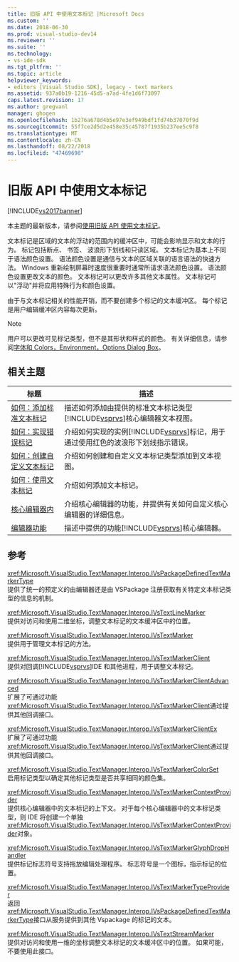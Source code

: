 ```yaml
---
title: 旧版 API 中使用文本标记 |Microsoft Docs
ms.custom: ''
ms.date: 2018-06-30
ms.prod: visual-studio-dev14
ms.reviewer: ''
ms.suite: ''
ms.technology:
- vs-ide-sdk
ms.tgt_pltfrm: ''
ms.topic: article
helpviewer_keywords:
- editors [Visual Studio SDK], legacy - text markers
ms.assetid: 937a0b19-1216-45d5-a7ad-4fe1d6f73097
caps.latest.revision: 17
ms.author: gregvanl
manager: ghogen
ms.openlocfilehash: 1b276a678d4b5e97e3ef949bdf1fd74b37070f9d
ms.sourcegitcommit: 55f7ce2d5d2e458e35c45787f1935b237ee5c9f8
ms.translationtype: MT
ms.contentlocale: zh-CN
ms.lasthandoff: 08/22/2018
ms.locfileid: "47469698"
---
```

# <a name="using-text-markers-with-the-legacy-api"></a>旧版 API 中使用文本标记
[!INCLUDE[vs2017banner](../includes/vs2017banner.md)]

本主题的最新版本，请参阅[使用旧版 API 使用文本标记](https://docs.microsoft.com/visualstudio/extensibility/using-text-markers-with-the-legacy-api)。  
  
文本标记是区域的文本的浮动的范围内的缓冲区中，可能会影响显示和文本的行为。 标记包括断点、 书签、 波浪形下划线和只读区域。 文本标记为基本上不同于语法颜色设置。 语法颜色设置是通信与文本的区域关联的语言语法的快速方法。 Windows 重新绘制屏幕时速度很重要时通常所请求语法颜色设置。 语法颜色设置更改文本的颜色。 文本标记可以更改许多其他文本属性。 文本标记可以"浮动"并将应用特殊行为和颜色设置。  
  
 由于与文本标记相关的性能开销，而不要创建多个标记的文本缓冲区。 每个标记是用户编辑缓冲区内容每次更新。  
  
> [!NOTE]
>  用户可以更改可见标记类型，但不是其形状和样式的颜色。 有关详细信息，请参阅[字体和 Colors，Environment，Options Dialog Box](../ide/reference/fonts-and-colors-environment-options-dialog-box.md)。  
  
## <a name="related-topics"></a>相关主题  
  
|标题|描述|  
|-----------|-----------------|  
|[如何：添加标准文本标记](../extensibility/how-to-add-standard-text-markers.md)|描述如何添加由提供的标准文本标记类型[!INCLUDE[vsprvs](../includes/vsprvs-md.md)]核心编辑器文本视图。|  
|[如何：实现错误标记](../extensibility/how-to-implement-error-markers.md)|介绍如何实现的实例[!INCLUDE[vsprvs](../includes/vsprvs-md.md)]标记，用于通过使用红色的波浪形下划线指示错误。|  
|[如何：创建自定义文本标记](../extensibility/how-to-create-custom-text-markers.md)|介绍如何创建和自定义文本标记类型添加到文本视图。|  
|[如何：使用文本标记](../extensibility/how-to-use-text-markers.md)|介绍如何添加文本标记。|  
|[核心编辑器内](../extensibility/inside-the-core-editor.md)|介绍核心编辑器的功能，并提供有关如何自定义核心编辑器的详细信息。|  
|[编辑器功能](http://msdn.microsoft.com/en-us/bdac940d-1f14-4019-a01f-fd0bb3dc7198)|描述中提供的功能[!INCLUDE[vsprvs](../includes/vsprvs-md.md)]核心编辑器。|  
  
## <a name="reference"></a>参考  
 <xref:Microsoft.VisualStudio.TextManager.Interop.IVsPackageDefinedTextMarkerType>  
 提供了统一的预定义的由编辑器还是由 VSPackage 注册获取有关特定文本标记类型的信息的机制。  
  
 <xref:Microsoft.VisualStudio.TextManager.Interop.IVsTextLineMarker>  
 提供对访问和使用二维坐标，调整文本标记的文本缓冲区中的位置。  
  
 <xref:Microsoft.VisualStudio.TextManager.Interop.IVsTextMarker>  
 提供用于管理文本标记的方法。  
  
 <xref:Microsoft.VisualStudio.TextManager.Interop.IVsTextMarkerClient>  
 提供对回调[!INCLUDE[vsprvs](../includes/vsprvs-md.md)]IDE 和其他进程，用于调整文本标记。  
  
 <xref:Microsoft.VisualStudio.TextManager.Interop.IVsTextMarkerClientAdvanced>  
 扩展了可通过功能<xref:Microsoft.VisualStudio.TextManager.Interop.IVsTextMarkerClient>通过提供其他回调接口。  
  
 <xref:Microsoft.VisualStudio.TextManager.Interop.IVsTextMarkerClientEx>  
 扩展了可通过功能<xref:Microsoft.VisualStudio.TextManager.Interop.IVsTextMarkerClient>通过提供其他回调接口。  
  
 <xref:Microsoft.VisualStudio.TextManager.Interop.IVsTextMarkerColorSet>  
 启用标记类型以确定其他标记类型是否共享相同的颜色集。  
  
 <xref:Microsoft.VisualStudio.TextManager.Interop.IVsTextMarkerContextProvider>  
 提供核心编辑器中的文本标记的上下文。 对于每个核心编辑器中的文本标记类型，则 IDE 将创建一个单独<xref:Microsoft.VisualStudio.TextManager.Interop.IVsTextMarkerContextProvider>对象。  
  
 <xref:Microsoft.VisualStudio.TextManager.Interop.IVsTextMarkerGlyphDropHandler>  
 提供标记标志符号支持拖放编辑处理程序。 标志符号是一个图标，指示标记的位置。  
  
 <xref:Microsoft.VisualStudio.TextManager.Interop.IVsTextMarkerTypeProvider>  
 返回<xref:Microsoft.VisualStudio.TextManager.Interop.IVsPackageDefinedTextMarkerType>接口从服务提供到其他 Vspackage 的标记的文本。  
  
 <xref:Microsoft.VisualStudio.TextManager.Interop.IVsTextStreamMarker>  
 提供对访问和使用一维的坐标调整文本标记的文本缓冲区中的位置。 如果可能，不要使用此接口。

